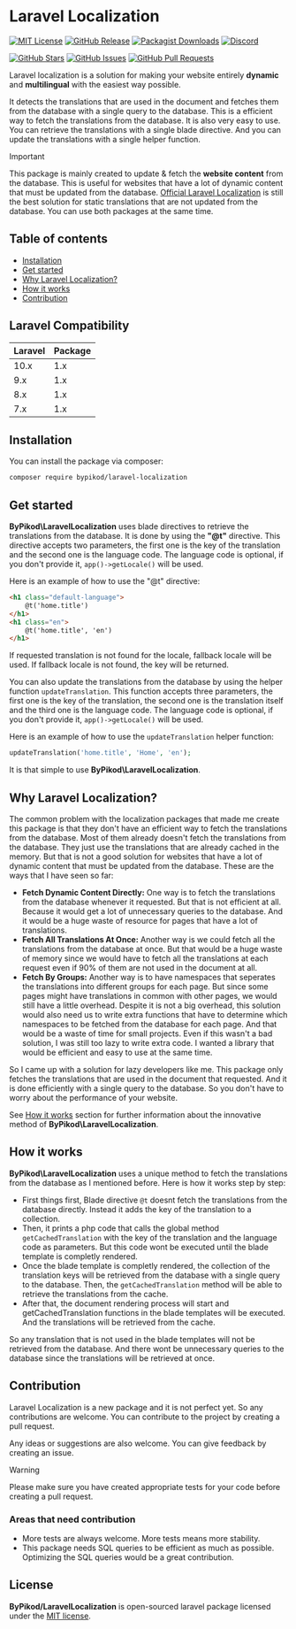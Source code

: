 # Laravel Localization

[![MIT License](https://img.shields.io/badge/license-MIT-blue.svg)](https://opensource.org/licenses/MIT)
[![GitHub Release](https://img.shields.io/github/release/ByPikod/laravel-localization.svg?style=flat)](https://github.com/ByPikod/laravel-localization/releases)
[![Packagist Downloads](https://img.shields.io/packagist/dt/ByPikod/laravel-localization.svg?style=flat)](https://packagist.org/packages/ByPikod/laravel-localization)
[![Discord](https://img.shields.io/discord/748913297042046997?label=discord&logo=discord&style=social)](https://www.yahyabatulu.com/discord)

[![GitHub Stars](https://img.shields.io/github/stars/ByPikod/laravel-localization.svg?style=flat)](https://github.com/ByPikod/laravel-localization/stargazers)
[![GitHub Issues](https://img.shields.io/github/issues/ByPikod/laravel-localization.svg?style=flat)](https://github.com/ByPikod/laravel-localization/issues)
[![GitHub Pull Requests](https://img.shields.io/github/issues-pr/ByPikod/laravel-localization.svg?style=flat)](https://github.com/ByPikod/laravel-localization/pulls)

Laravel localization is a solution for making your website entirely **dynamic** and **multilingual** with the easiest way possible.

It detects the translations that are used in the document and fetches them from the database with a single query to the database. This is a efficient way to fetch the translations from the database. It is also very easy to use. You can retrieve the translations with a single blade directive. And you can update the translations with a single helper function.

> [!IMPORTANT]
> This package is mainly created to update & fetch the **website content** from the database. This is useful for websites that have a lot of dynamic content that must be updated from the database. [Official Laravel Localization](https://laravel.com/docs/10.x/localization) is still the best solution for static translations that are not updated from the database. You can use both packages at the same time.

## Table of contents

* [Installation](#installation)
* [Get started](#get-started)
* [Why Laravel Localization?](#why-laravel-localization)
* [How it works](#how-it-works)
* [Contribution](#contribution)

## Laravel Compatibility

| Laravel | Package
|---------|----------
| 10.x    | 1.x
| 9.x     | 1.x
| 8.x     | 1.x
| 7.x     | 1.x

## Installation

You can install the package via composer:

```bash
composer require bypikod/laravel-localization
```

## Get started

**ByPikod\LaravelLocalization** uses blade directives to retrieve the translations from the database. It is done by using the **"@t"** directive. This directive accepts two parameters, the first one is the key of the translation and the second one is the language code. The language code is optional, if you don't provide it, `app()->getLocale()` will be used.

Here is an example of how to use the "@t" directive:

```html
<h1 class="default-language">
    @t('home.title')
</h1>
<h1 class="en">
    @t('home.title', 'en')
</h1>
```

If requested translation is not found for the locale, fallback locale will be used. If fallback locale is not found, the key will be returned.

You can also update the translations from the database by using the helper function `updateTranslation`. This function accepts three parameters, the first one is the key of the translation, the second one is the translation itself and the third one is the language code. The language code is optional, if you don't provide it, `app()->getLocale()` will be used.

Here is an example of how to use the `updateTranslation` helper function:

```php
updateTranslation('home.title', 'Home', 'en');
```

It is that simple to use **ByPikod\LaravelLocalization**.

## Why Laravel Localization?

The common problem with the localization packages that made me create this package is that they don't have an efficient way to fetch the translations from the database. Most of them already doesn't fetch the translations from the database. They just use the translations that are already cached in the memory. But that is not a good solution for websites that have a lot of dynamic content that must be updated from the database. These are the ways that I have seen so far:

* **Fetch Dynamic Content Directly:** One way is to fetch the translations from the database whenever it requested. But that is not efficient at all. Because it would get a lot of unnecessary queries to the database. And it would be a huge waste of resource for pages that have a lot of translations.
* **Fetch All Translations At Once:** Another way is we could fetch all the translations from the database at once. But that would be a huge waste of memory since we would have to fetch all the translations at each request even if 90% of them are not used in the document at all.
* **Fetch By Groups:** Another way is to have namespaces that seperates the translations into different groups for each page. But since some pages might have translations in common with other pages, we would still have a little overhead. Despite it is not a big overhead, this solution would also need us to write extra functions that have to determine which namespaces to be fetched from the database for each page. And that would be a waste of time for small projects. Even if this wasn't a bad solution, I was still too lazy to write extra code. I wanted a library that would be efficient and easy to use at the same time.

So I came up with a solution for lazy developers like me. This package only fetches the translations that are used in the document that requested. And it is done efficiently with a single query to the database. So you don't have to worry about the performance of your website.

See [How it works](#how-it-works) section for further information about the innovative method of **ByPikod\LaravelLocalization**.

## How it works

**ByPikod\LaravelLocalization** uses a unique method to fetch the translations from the database as I mentioned before. Here is how it works step by step:

* First things first, Blade directive `@t` doesnt fetch the translations from the database directly. Instead it adds the key of the translation to a collection.
* Then, it prints a php code that calls the global method `getCachedTranslation` with the key of the translation and the language code as parameters. But this code wont be executed until the blade template is completly rendered.
* Once the blade template is completly rendered, the collection of the translation keys will be retrieved from the database with a single query to the database. Then, the `getCachedTranslation` method will be able to retrieve the translations from the cache.
* After that, the document rendering process will start and getCachedTranslation functions in the blade templates will be executed. And the translations will be retrieved from the cache.

So any translation that is not used in the blade templates will not be retrieved from the database. And there wont be unnecessary queries to the database since the translations will be retrieved at once.

## Contribution

Laravel Localization is a new package and it is not perfect yet. So any contributions are welcome. You can contribute to the project by creating a pull request.

Any ideas or suggestions are also welcome. You can give feedback by creating an issue.

> [!WARNING]
> Please make sure you have created appropriate tests for your code before creating a pull request.

### Areas that need contribution

* More tests are always welcome. More tests means more stability.
* This package needs SQL queries to be efficient as much as possible. Optimizing the SQL queries would be a great contribution.

## License

**ByPikod/LaravelLocalization** is open-sourced laravel package licensed under the [MIT license](https://opensource.org/licenses/MIT).
